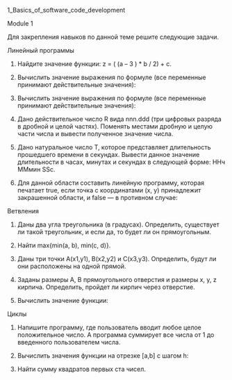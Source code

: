 1_Basics_of_software_code_development

Module 1
 
Для закрепления навыков по данной теме решите следующие задачи.  


Линейный программы 
 
1. Найдите  значение функции: z = ( (a – 3 ) * b / 2) + c. 
 
2. Вычислить значение выражения по формуле (все переменные принимают действительные значения): 
 
3. Вычислить значение выражения по формуле (все переменные принимают действительные значения): 
 
4. Дано действительное число R вида nnn.ddd (три цифровых разряда в дробной и целой частях). Поменять местами 
дробную и целую части числа и вывести полученное значение числа. 
 
5.  Дано  натуральное  число  Т,  которое  представляет  длительность  прошедшего  времени  в  секундах.  Вывести 
данное значение длительности в часах, минутах и секундах в следующей форме: 
ННч ММмин SSc. 
 
6. Для данной области составить линейную программу, которая печатает  true, если точка с координатами (х, у) 
принадлежит закрашенной области, и false — в противном случае:  

 
Ветвления 
 
1. Даны два угла треугольника (в градусах). Определить, существует ли такой треугольник, и если да, то будет ли 
он прямоугольным. 
 
2. Найти max{min(a, b), min(c, d)}. 
 
3. Даны три точки А(х1,у1), В(х2,у2) и С(х3,у3). Определить, будут ли они расположены на одной прямой.  
 
4. Заданы размеры А, В прямоугольного отверстия и размеры х, у, z кирпича. Определить, пройдет ли кирпич через 
отверстие. 
 
5. Вычислить значение функции: 
 
 
Циклы 
 
1. Напишите программу, где пользователь вводит любое целое положительное число. А программа суммирует 
все числа от 1 до введенного пользователем числа. 
 
2. Вычислить значения функции на отрезке [а,b] c шагом h: 
 
3. Найти сумму квадратов первых ста чисел. 
